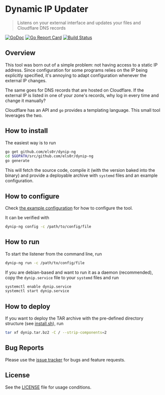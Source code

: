 # Dynamic IP Updater

> Listens on your external interface and updates your files and Cloudflare DNS records

[![GoDoc](https://godoc.org/github.com/els0r/dynip-ng?status.svg)](https://godoc.org/github.com/els0r/dynip-ng/)
[![Go Report Card](https://goreportcard.com/badge/github.com/els0r/dynip-ng)](https://goreportcard.com/report/github.com/els0r/dynip-ng)
[![Build Status](https://cloud.drone.io/api/badges/els0r/dynip-ng/status.svg)](https://cloud.drone.io/els0r/dynip-ng)

## Overview

This tool was born out of a simple problem: not having access to a static IP address. Since configuration for some programs relies on the IP being explicitly specified, it's annoying to adapt configuration whenever the external IP changes.

The same goes for DNS records that are hosted on Cloudflare. If the external IP is listed in one of your zone's records, why log in every time and change it manually?

Cloudflare has an API and `go` provides a templating language. This small tool leverages the two.

## How to install

The easiest way is to run

```bash
go get github.com/els0r/dynip-ng
cd $GOPATH/src/github.com/els0r/dynip-ng
go generate
```

This will fetch the source code, compile it (with the version baked into the binary) and provide a deployable archive with `systemd` files and an example configuration.

## How to configure

Check [the example configuration](./addon/dynip-ng.yml.example) for how to configure the tool.

It can be verified with

```bash
dynip-ng config -c /path/to/config/file
```

## How to run

To start the listener from the command line, run

```bash
dynip-ng run -c /path/to/config/file
```

If you are debian-based and want to run it as a daemon (recommended), copy the `dynip.service` file to your `systemd` files and run

```bash
systemctl enable dynip.service
systemctl start dynip.service
```

## How to deploy

If you want to deploy the TAR archive with the pre-defined directory structure (see [install.sh](./install.sh)), run

```bash
tar xf dynip.tar.bz2 -C / --strip-components=2
```

## Bug Reports

Please use the [issue tracker](https://github.com/els0r/dynip-ng/issues) for bugs and feature requests.

## License

See the [LICENSE](./LICENSE) file for usage conditions.
